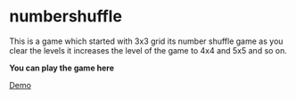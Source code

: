 numbershuffle
=============

This is a game which started with 3x3 grid its number shuffle game as you clear the levels it increases the level of the game to 4x4 and 5x5 and so on.


<strong>You can play the game here </strong>

<a href="http://jsbin.com/xobaqubu/15" target="_blank">Demo </a>


